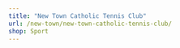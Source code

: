 ```yaml
---
title: "New Town Catholic Tennis Club"
url: /new-town/new-town-catholic-tennis-club/
shop: Sport
---
```

